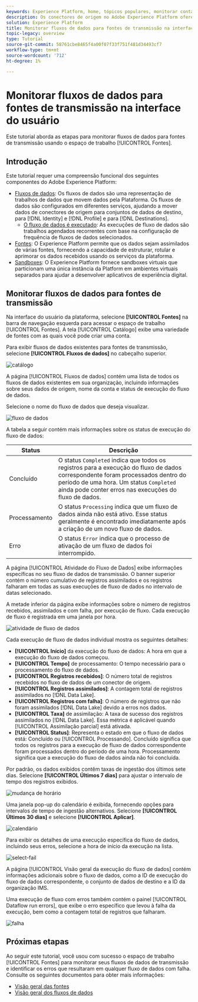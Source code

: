 ```yaml
---
keywords: Experience Platform, home, tópicos populares, monitorar contas, monitorar fluxos de dados, fluxos de dados
description: Os conectores de origem no Adobe Experience Platform oferecem a capacidade de assimilar dados de origem externa de acordo com a programação. Este tutorial fornece etapas para monitorar fluxos de dados de transmissão a partir do espaço de trabalho Fontes .
solution: Experience Platform
title: Monitorar fluxos de dados para fontes de transmissão na interface do usuário
topic-legacy: overview
type: Tutorial
source-git-commit: 58761cbe8465f4a00f07f33f751f481d34493cf7
workflow-type: tm+mt
source-wordcount: '712'
ht-degree: 1%

---
```



# Monitorar fluxos de dados para fontes de transmissão na interface do usuário

Este tutorial aborda as etapas para monitorar fluxos de dados para fontes de transmissão usando o espaço de trabalho [!UICONTROL Fontes].

## Introdução

Este tutorial requer uma compreensão funcional dos seguintes componentes do Adobe Experience Platform:

* [Fluxos de dados](../../../dataflows/home.md): Os fluxos de dados são uma representação de trabalhos de dados que movem dados pela Plataforma. Os fluxos de dados são configurados em diferentes serviços, ajudando a mover dados de conectores de origem para conjuntos de dados de destino, para [!DNL Identity] e [!DNL Profile] e para [!DNL Destinations].
   * [O fluxo de dados é executado](../../notifications.md): As execuções de fluxo de dados são trabalhos agendados recorrentes com base na configuração de frequência de fluxos de dados selecionados.
* [Fontes](../../home.md): O Experience Platform permite que os dados sejam assimilados de várias fontes, fornecendo a capacidade de estruturar, rotular e aprimorar os dados recebidos usando os serviços da plataforma.
* [Sandboxes](../../../sandboxes/home.md): O Experience Platform fornece sandboxes virtuais que particionam uma única instância da Platform em ambientes virtuais separados para ajudar a desenvolver aplicativos de experiência digital.

## Monitorar fluxos de dados para fontes de transmissão

Na interface do usuário da plataforma, selecione **[!UICONTROL Fontes]** na barra de navegação esquerda para acessar o espaço de trabalho [!UICONTROL Fontes]. A tela [!UICONTROL Catálogo] exibe uma variedade de fontes com as quais você pode criar uma conta.

Para exibir fluxos de dados existentes para fontes de transmissão, selecione **[!UICONTROL Fluxos de dados]** no cabeçalho superior.

![catálogo](../../images/tutorials/monitor-streaming/catalog.png)

A página [!UICONTROL Fluxos de dados] contém uma lista de todos os fluxos de dados existentes em sua organização, incluindo informações sobre seus dados de origem, nome da conta e status de execução do fluxo de dados.

Selecione o nome do fluxo de dados que deseja visualizar.

![fluxo de dados](../../images/tutorials/monitor-streaming/dataflows.png)

A tabela a seguir contém mais informações sobre os status de execução do fluxo de dados:

| Status | Descrição |
| ------ | ----------- |
| Concluído | O status `Completed` indica que todos os registros para a execução do fluxo de dados correspondente foram processados dentro do período de uma hora. Um status `Completed` ainda pode conter erros nas execuções do fluxo de dados. |
| Processamento | O status `Processing` indica que um fluxo de dados ainda não está ativo. Esse status geralmente é encontrado imediatamente após a criação de um novo fluxo de dados. |
| Erro | O status `Error` indica que o processo de ativação de um fluxo de dados foi interrompido. |

A página [!UICONTROL Atividade do Fluxo de Dados] exibe informações específicas no seu fluxo de dados de transmissão. O banner superior contém o número cumulativo de registros assimilados e os registros falharam em todas as suas execuções de fluxo de dados no intervalo de datas selecionado.

A metade inferior da página exibe informações sobre o número de registros recebidos, assimilados e com falha, por execução de fluxo. Cada execução de fluxo é registrada em uma janela por hora.

![atividade de fluxo de dados](../../images/tutorials/monitor-streaming/dataflow-activity.png)

Cada execução de fluxo de dados individual mostra os seguintes detalhes:

* **[!UICONTROL Início]** da execução do fluxo de dados: A hora em que a execução do fluxo de dados começou.
* **[!UICONTROL Tempo]** de processamento: O tempo necessário para o processamento do fluxo de dados.
* **[!UICONTROL Registros recebidos]**: O número total de registros recebidos no fluxo de dados de um conector de origem.
* **[!UICONTROL Registros assimilados]**: A contagem total de registros assimilados no  [!DNL Data Lake].
* **[!UICONTROL Registros com falha]**: O número de registros que não foram assimilados  [!DNL Data Lake] devido a erros nos dados.
* **[!UICONTROL Taxa]** de assimilação: A taxa de sucesso dos registros assimilados no  [!DNL Data Lake]. Essa métrica é aplicável quando [!UICONTROL Assimilação parcial] está ativada.
* **[!UICONTROL Status]**: Representa o estado em que o fluxo de dados está: Concluído   ou  [!UICONTROL Processando].  Concluído significa que todos os registros para a execução de fluxo de dados correspondente foram processados dentro do período de uma hora.  Processamento significa que a execução do fluxo de dados ainda não foi concluída.

Por padrão, os dados exibidos contêm taxas de ingestão dos últimos sete dias. Selecione **[!UICONTROL Últimos 7 dias]** para ajustar o intervalo de tempo dos registros exibidos.

![mudança de horário](../../images/tutorials/monitor-streaming/change-time.png)

Uma janela pop-up do calendário é exibida, fornecendo opções para intervalos de tempo de ingestão alternativos. Selecione **[!UICONTROL Últimos 30 dias]** e selecione **[!UICONTROL Aplicar]**.

![calendário](../../images/tutorials/monitor-streaming/calendar.png)

Para exibir os detalhes de uma execução específica do fluxo de dados, incluindo seus erros, selecione a hora de início da execução na lista.

![select-fail](../../images/tutorials/monitor-streaming/select-fail.png)

A página [!UICONTROL Visão geral da execução do fluxo de dados] contém informações adicionais sobre o fluxo de dados, como a ID de execução do fluxo de dados correspondente, o conjunto de dados de destino e a ID da organização IMS.

Uma execução de fluxo com erros também contém o painel [!UICONTROL Dataflow run errors], que exibe o erro específico que levou à falha da execução, bem como a contagem total de registros que falharam.

![falha](../../images/tutorials/monitor-streaming/failure.png)

## Próximas etapas

Ao seguir este tutorial, você usou com sucesso o espaço de trabalho [!UICONTROL Fontes] para monitorar seus fluxos de dados de transmissão e identificar os erros que resultaram em qualquer fluxo de dados com falha. Consulte os seguintes documentos para obter mais informações:

* [Visão geral das fontes](../../home.md)
* [Visão geral dos fluxos de dados](../../../dataflows/home.md)